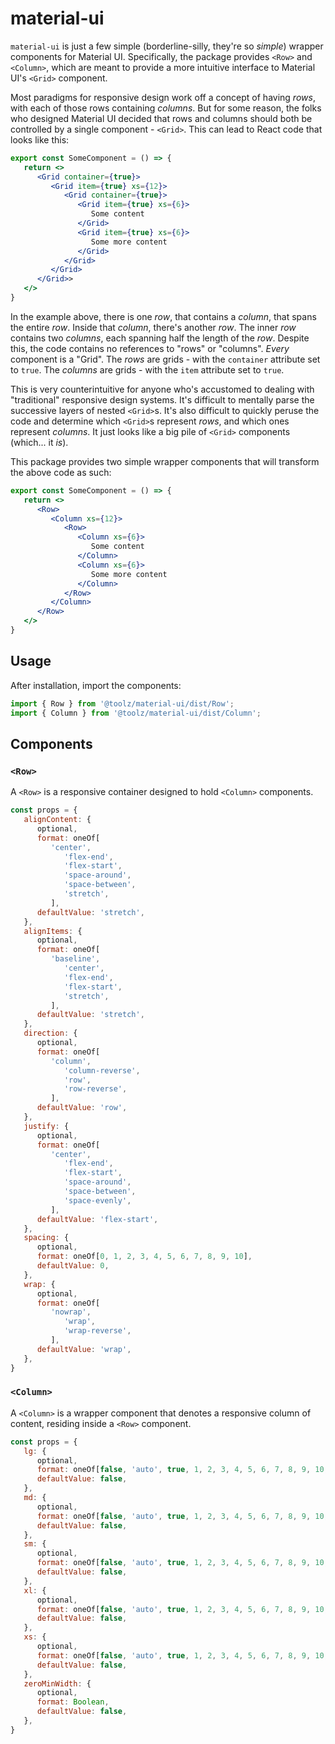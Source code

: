 # material-ui

`material-ui` is just a few simple (borderline-silly, they're so _simple_) wrapper components for Material UI. Specifically, the package provides `<Row>` and `<Column>`, which are meant to provide a more intuitive interface to Material UI's `<Grid>` component.

Most paradigms for responsive design work off a concept of having _rows_, with each of those rows containing _columns_. But for some reason, the folks who designed Material UI decided that rows and columns should both be controlled by a single component - `<Grid>`. This can lead to React code that looks like this:

```jsx
export const SomeComponent = () => {
   return <>
      <Grid container={true}>
         <Grid item={true} xs={12}>
            <Grid container={true}>
               <Grid item={true} xs={6}>
                  Some content
               </Grid>
               <Grid item={true} xs={6}>
                  Some more content
               </Grid>
            </Grid>
         </Grid>
      </Grid>>
   </>
}
```

In the example above, there is one _row_, that contains a _column_, that spans the entire _row_. Inside that _column_, there's another _row_. The inner _row_ contains two _columns_, each spanning half the length of the _row_. Despite this, the code contains no references to "rows" or "columns".  _Every_ component is a "Grid". The _rows_ are grids - with the `container` attribute set to `true`. The _columns_ are grids - with the `item` attribute set to `true`.

This is very counterintuitive for anyone who's accustomed to dealing with "traditional" responsive design systems. It's difficult to mentally parse the successive layers of nested `<Grid>`s. It's also difficult to quickly peruse the code and determine which `<Grid>`s represent _rows_, and which ones represent _columns_. It just looks like a big pile of `<Grid>` components (which... it _is_).

This package provides two simple wrapper components that will transform the above code as such:

```jsx
export const SomeComponent = () => {
   return <>
      <Row>
         <Column xs={12}>
            <Row>
               <Column xs={6}>
                  Some content
               </Column>
               <Column xs={6}>
                  Some more content
               </Column>
            </Row>
         </Column>
      </Row>
   </>
}
```

## Usage

After installation, import the components:

```jsx
import { Row } from '@toolz/material-ui/dist/Row';
import { Column } from '@toolz/material-ui/dist/Column';
```

## Components

### `<Row>`

A `<Row>` is a responsive container designed to hold `<Column>` components.

```javascript
const props = {
   alignContent: {
      optional,
      format: oneOf[
         'center',
            'flex-end',
            'flex-start',
            'space-around',
            'space-between',
            'stretch',
         ],
      defaultValue: 'stretch',
   },
   alignItems: {
      optional,
      format: oneOf[
         'baseline',
            'center',
            'flex-end',
            'flex-start',
            'stretch',
         ],
      defaultValue: 'stretch',
   },
   direction: {
      optional,
      format: oneOf[
         'column',
            'column-reverse',
            'row',
            'row-reverse',
         ],
      defaultValue: 'row',
   },
   justify: {
      optional,
      format: oneOf[
         'center',
            'flex-end',
            'flex-start',
            'space-around',
            'space-between',
            'space-evenly',
         ],
      defaultValue: 'flex-start',
   },
   spacing: {
      optional,
      format: oneOf[0, 1, 2, 3, 4, 5, 6, 7, 8, 9, 10],
      defaultValue: 0,
   },
   wrap: {
      optional,
      format: oneOf[
         'nowrap',
            'wrap',
            'wrap-reverse',
         ],
      defaultValue: 'wrap',
   },
}
```

### `<Column>`

A `<Column>` is a wrapper component that denotes a responsive column of content, residing inside a `<Row>` component.

```javascript
const props = {
   lg: {
      optional,
      format: oneOf[false, 'auto', true, 1, 2, 3, 4, 5, 6, 7, 8, 9, 10, 11, 12],
      defaultValue: false,
   },
   md: {
      optional,
      format: oneOf[false, 'auto', true, 1, 2, 3, 4, 5, 6, 7, 8, 9, 10, 11, 12],
      defaultValue: false,
   },
   sm: {
      optional,
      format: oneOf[false, 'auto', true, 1, 2, 3, 4, 5, 6, 7, 8, 9, 10, 11, 12],
      defaultValue: false,
   },
   xl: {
      optional,
      format: oneOf[false, 'auto', true, 1, 2, 3, 4, 5, 6, 7, 8, 9, 10, 11, 12],
      defaultValue: false,
   },
   xs: {
      optional,
      format: oneOf[false, 'auto', true, 1, 2, 3, 4, 5, 6, 7, 8, 9, 10, 11, 12],
      defaultValue: false,
   },
   zeroMinWidth: {
      optional,
      format: Boolean,
      defaultValue: false,
   },
}
```
